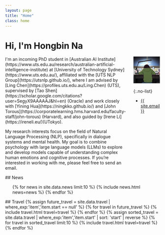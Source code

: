 ```yaml
---
layout: page
title: "Home"
class: home
---
```


<h1> Hi, I'm Hongbin Na </h1>

<div class="columns" markdown="1">

<div class="intro" markdown="1">
I'm an incoming PhD student in [Australian AI Institute](https://www.uts.edu.au/research/australian-artificial-intelligence-institute) at  [University of Technology Sydney](https://www.uts.edu.au/), affiliated with the [UTS NLP Group](https://utsnlp.github.io/), where I am advised by [Ling Chen](https://profiles.uts.edu.au/Ling.Chen) (UTS), supervised by [Tao Shen](https://scholar.google.com/citations?user=SegyX9AAAAAJ&hl=en) (Oracle) and work closely with [Yining Hua](https://ningkko.github.io/) and [John Torous](https://corporatelearning.hms.harvard.edu/faculty-staff/john-torous) (Harvard), and also guided by [Irene Li](https://ireneli.eu/)(UTokyo).

My research interests focus on the field of Natural Language Processing (NLP), specifically in dialogue systems and mental health. My goal is to combine psychology with large language models (LLMs) to explore and develop models capable of understanding complex human emotions and cognitive processes. If you’re interested in working with me, please feel free to send an email.


</div>

<div class="me" markdown="1">
<picture>
  <!-- <source srcset='/images/dominik_berlin.webp' type='image/webp' /> -->
  <img
    src='images/profile.png'
    alt='Hongbin Na'>
</picture>

{:.no-list}
* <a href="mailto:{{ site.email }}">{{ site.email }}</a>
</div>


</div>

<div class="news-travel" markdown="1">

<div class="news" markdown="1">
## News

<ul>
{% for news in site.data.news limit:10 %}
  {% include news.html news=news %}
{% endfor %}
</ul>

</div>

<div class="travel" markdown="1">
## Travel

<table>
<tbody>
{% assign future_travel = site.data.travel | where_exp:'item','item.start == null' %}
{% for travel in future_travel %}
  {% include travel.html travel=travel %}
{% endfor %}
{% assign sorted_travel = site.data.travel | where_exp:'item','item.start' | sort: 'start' | reverse %}
{% for travel in sorted_travel limit:10 %}
  {% include travel.html travel=travel %}
{% endfor %}
</tbody>
</table>

</div>

</div>


